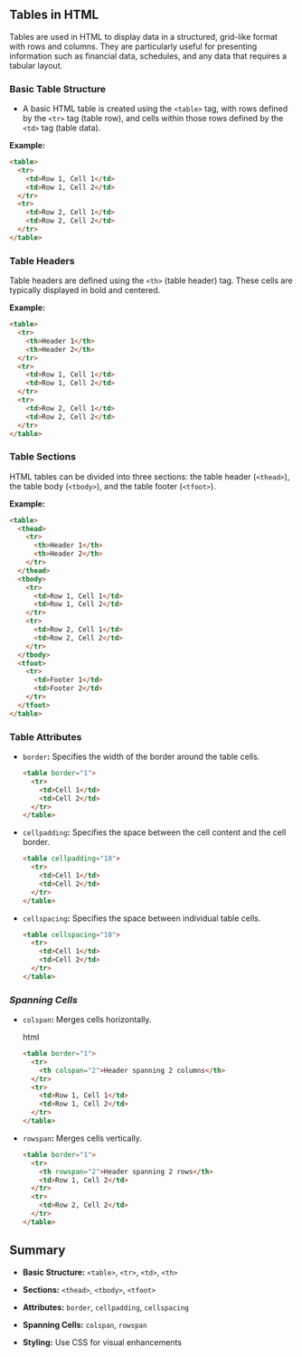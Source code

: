 ## Tables in HTML

Tables are used in HTML to display data in a structured, grid-like format with rows and columns. They are particularly useful for presenting information such as financial data, schedules, and any data that requires a tabular layout.

### Basic Table Structure

- A basic HTML table is created using the `<table>` tag, with rows defined by the `<tr>` tag (table row), and cells within those rows defined by the `<td>` tag (table data).

**Example:**

```html
<table>
  <tr>
    <td>Row 1, Cell 1</td>
    <td>Row 1, Cell 2</td>
  </tr>
  <tr>
    <td>Row 2, Cell 1</td>
    <td>Row 2, Cell 2</td>
  </tr>
</table>
```

### Table Headers

Table headers are defined using the `<th>` (table header) tag. These cells are typically displayed in bold and centered.

**Example:**

```html
<table>
  <tr>
    <th>Header 1</th>
    <th>Header 2</th>
  </tr>
  <tr>
    <td>Row 1, Cell 1</td>
    <td>Row 1, Cell 2</td>
  </tr>
  <tr>
    <td>Row 2, Cell 1</td>
    <td>Row 2, Cell 2</td>
  </tr>
</table>
```

### Table Sections

HTML tables can be divided into three sections: the table header (`<thead>`), the table body (`<tbody>`), and the table footer (`<tfoot>`).

**Example:**

```html
<table>
  <thead>
    <tr>
      <th>Header 1</th>
      <th>Header 2</th>
    </tr>
  </thead>
  <tbody>
    <tr>
      <td>Row 1, Cell 1</td>
      <td>Row 1, Cell 2</td>
    </tr>
    <tr>
      <td>Row 2, Cell 1</td>
      <td>Row 2, Cell 2</td>
    </tr>
  </tbody>
  <tfoot>
    <tr>
      <td>Footer 1</td>
      <td>Footer 2</td>
    </tr>
  </tfoot>
</table>
```

### Table Attributes

- `border`**:** Specifies the width of the border around the table cells.

    ```html
    <table border="1">
      <tr>
        <td>Cell 1</td>
        <td>Cell 2</td>
      </tr>
    </table>
    ```
    
- `cellpadding`**:** Specifies the space between the cell content and the cell border.

    ```html
    <table cellpadding="10">
      <tr>
        <td>Cell 1</td>
        <td>Cell 2</td>
      </tr>
    </table>
    ```
    
- `cellspacing`**:** Specifies the space between individual table cells.

    ```html
    <table cellspacing="10">
      <tr>
        <td>Cell 1</td>
        <td>Cell 2</td>
      </tr>
    </table>
    ```
    

### ***Spanning Cells***

- `colspan`**:** Merges cells horizontally.
    
    html
    
    ```html
    <table border="1">
      <tr>
        <th colspan="2">Header spanning 2 columns</th>
      </tr>
      <tr>
        <td>Row 1, Cell 1</td>
        <td>Row 1, Cell 2</td>
      </tr>
    </table>
    ```
    
- `rowspan`**:** Merges cells vertically.
 
    ```html
    <table border="1">
      <tr>
        <th rowspan="2">Header spanning 2 rows</th>
        <td>Row 1, Cell 2</td>
      </tr>
      <tr>
        <td>Row 2, Cell 2</td>
      </tr>
    </table>
    ```


 ## Summary

- **Basic Structure:** `<table>`, `<tr>`, `<td>`, `<th>`

- **Sections:** `<thead>`, `<tbody>`, `<tfoot>`

- **Attributes:** `border`, `cellpadding`, `cellspacing`

- **Spanning Cells:** `colspan`, `rowspan`

- **Styling:** Use CSS for visual enhancements